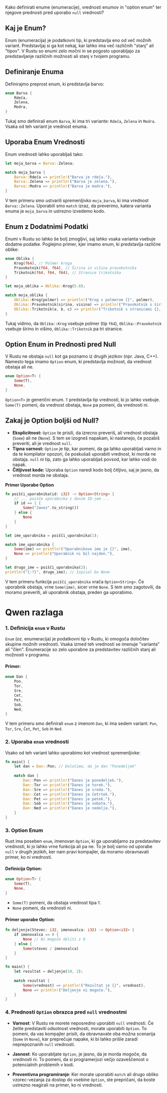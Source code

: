 Kako definirati enume (enumeracije), vrednosti enumov in "option enum" ter njegove prednosti pred uporabo `null` vrednosti?

## **Kaj je Enum?**

Enum (enumeracija) je podatkovni tip, ki predstavlja eno od več možnih variant. Predstavljaj si ga kot nekaj, kar lahko ima več različnih "stanj" ali "tipov". V Rustu so enumi zelo močni in se pogosto uporabljajo za predstavljanje različnih možnosti ali stanj v tvojem programu.

## **Definiranje Enuma**

Definirajmo preprost enum, ki predstavlja barvo:

```rust
enum Barva {
    Rdeča,
    Zelena,
    Modra,
}
```

Tukaj smo definirali enum `Barva`, ki ima tri variante: `Rdeča`, `Zelena` in `Modra`. Vsaka od teh variant je vrednost enuma.

## **Uporaba Enum Vrednosti**

Enum vrednosti lahko uporabljaš tako:

```rust
let moja_barva = Barva::Zelena;

match moja_barva {
    Barva::Rdeča => println!("Barva je rdeča."),
    Barva::Zelena => println!("Barva je zelena."),
    Barva::Modra => println!("Barva je modra."),
}
```

V tem primeru smo ustvarili spremenljivko `moja_barva`, ki ima vrednost `Barva::Zelena`. Uporabili smo `match` izraz, da preverimo, katera varianta enuma je `moja_barva` in ustrezno izvedemo kodo.

## **Enum z Dodatnimi Podatki**

Enumi v Rustu so lahko še bolj zmogljivi, saj lahko vsaka varianta vsebuje dodatne podatke. Poglejmo primer, kjer imamo enum, ki predstavlja različne oblike:

```rust
enum Oblika {
    Krog(f64), // Polmer kroga
    Pravokotnik(f64, f64), // Širina in višina pravokotnika
    Trikotnik(f64, f64, f64), // Stranice trikotnika
}

let moja_oblika = Oblika::Krog(5.0);

match moja_oblika {
    Oblika::Krog(polmer) => println!("Krog s polmerom {}", polmer),
    Oblika::Pravokotnik(sirina, visina) => println!("Pravokotnik s širino {} in višino {}", sirina, visina),
    Oblika::Trikotnik(a, b, c) => println!("Trikotnik s stranicami {}, {} in {}", a, b, c),
}
```

Tukaj vidimo, da `Oblika::Krog` vsebuje polmer (tip `f64`), `Oblika::Pravokotnik` vsebuje širino in višino, `Oblika::Trikotnik` pa tri stranice.

## **Option Enum in Prednosti pred Null**

V Rustu ne obstaja `null` kot ga poznamo iz drugih jezikov (npr. Java, C++). Namesto tega imamo `Option` enum, ki predstavlja možnost, da vrednost obstaja ali ne.

```rust
enum Option<T> {
    Some(T),
    None,
}
```

`Option<T>` je generični enum. `T` predstavlja tip vrednosti, ki jo lahko vsebuje. `Some(T)` pomeni, da vrednost obstaja, `None` pa pomeni, da vrednosti ni.

## **Zakaj je Option boljši od Null?**

- **Eksplicitnost:** `Option` te prisili, da izrecno preveriš, ali vrednost obstaja (`Some`) ali ne (`None`). S tem se izogneš napakam, ki nastanejo, če pozabiš preveriti, ali je vrednost `null`.
- **Tipna varnost:** `Option` je tip, kar pomeni, da ga lahko uporabljaš varno in da te kompilator opozori, če poskušaš uporabiti vrednost, ki morda ne obstaja. `null` ni tip, zato ga lahko uporabljaš povsod, kar lahko vodi do napak.
- **Čitljivost kode:** Uporaba `Option` naredi kodo bolj čitljivo, saj je jasno, da vrednost morda ne obstaja.

**Primer Uporabe Option**

```rust
fn poišči_uporabnika(id: i32) -> Option<String> {
    // ... poišče uporabnika z danim ID-jem ...
    if id == 1 {
        Some("Janez".to_string())
    } else {
        None
    }
}

let ime_uporabnika = poišči_uporabnika(1);

match ime_uporabnika {
    Some(ime) => println!("Uporabnikovo ime je {}", ime),
    None => println!("Uporabnik ni bil najden."),
}

let drugo_ime = poišči_uporabnika(2);
println!("{:?}", drugo_ime); // Izpisal bo None
```

V tem primeru funkcija `poišči_uporabnika` vrača `Option<String>`. Če uporabnik obstaja, vrne `Some(ime)`, sicer vrne `None`. S tem smo zagotovili, da moramo preveriti, ali uporabnik obstaja, preden ga uporabimo.

# Qwen razlaga

### 1. Definicija `enum` v Rustu

`Enum` (oz. enumeracija) je podatkovni tip v Rustu, ki omogoča določitev skupine možnih vrednosti. Vsaka izmed teh vrednosti se imenuje "varianta" ali "člen". Enumeracije so zelo uporabne za predstavitev različnih stanj ali možnosti v programu.

#### Primer:
```rust
enum Dan {
    Pon,
    Tor,
    Sre,
    Cet,
    Pet,
    Sob,
    Ned,
}
```

V tem primeru smo definirali `enum` z imenom `Dan`, ki ima sedem variant: `Pon`, `Tor`, `Sre`, `Čet`, `Pet`, `Sob` in `Ned`.

### 2. Uporaba `enum` vrednosti

Vsako od teh variant lahko uporabimo kot vrednost spremenljivke:

```rust
fn main() {
    let dan = Dan::Pon; // Določimo, da je dan "Ponedeljek"
    
    match dan {
        Dan::Pon => println!("Danes je ponedeljek."),
        Dan::Tor => println!("Danes je torek."),
        Dan::Sre => println!("Danes je sreda."),
        Dan::Cet => println!("Danes je četrtek."),
        Dan::Pet => println!("Danes je petek."),
        Dan::Sob => println!("Danes je sobota."),
        Dan::Ned => println!("Danes je nedelja."),
    }
}
```

### 3. Option Enum

Rust ima poseben `enum`, imenovan `Option`, ki ga uporabljamo za predstavitev vrednosti, ki jo lahko vrne funkcija ali pa ne. To je bolj varno od uporabe `null` v drugih jezikih, ker nam pravi kompajler, da moramo obravnavati primer, ko ni vrednosti.

#### Definicija Option:
```rust
enum Option<T> {
    Some(T),
    None,
}
```

- `Some(T)` pomeni, da obstaja vrednost tipa `T`.
- `None` pomeni, da vrednosti ni.

#### Primer uporabe Option:
```rust
fn deljenje(Stevec: i32, imenovalca: i32) -> Option<i32> {
    if imenovalca == 0 {
        None // Ni mogoče deliti z 0
    } else {
        Some(stevec / imenovalca)
    }
}

fn main() {
    let rezultat = deljenje(10, 2);
    
    match rezultat {
        Some(vrednost) => println!("Rezultat je {}", vrednost),
        None => println!("Deljenje ni mogoče."),
    }
}
```

### 4. Prednosti `Option` obrazca pred `null` vrednostmi

- **Varnost**: V Rustu ne morete neposredno uporabiti `null` vrednosti. Če želite predstaviti odsotnost vrednosti, morate uporabiti `Option`. To pomeni, da vas kompajler prisili, da obravnavate oba možna scenarija (`Some` in `None`), kar preprečuje napake, ki bi lahko prišle zaradi neprepoznanih `null` vrednosti.
  
- **Jasnost**: Ko uporabljate `Option`, je jasno, da je morda mogoče, da vrednosti ni. To pomeni, da si programerjozi večjo ozaveščenost o potencialnih problemih v kodi.

- **Preventivna programiranje**: Ker morate uporabiti `match` ali drugo obliko vzorec-vezanja za dostop do vsebine `Option`, ste prepričani, da boste ustrezno reagirali na primer, ko ni vrednosti.

